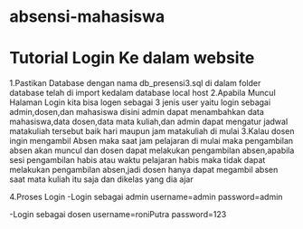 # absensi-mahasiswa

# Tutorial Login Ke dalam website

1.Pastikan Database dengan nama db_presensi3.sql di dalam folder database telah di import kedalam database local host
2.Apabila Muncul Halaman Login kita bisa logen sebagai 3 jenis user yaitu login sebagai admin,dosen,dan mahasiswa disini admin dapat menambahkan data mahasiswa,data dosen,data mata kuliah,dan admin dapat mengatur jadwal matakuliah tersebut baik hari maupun jam matakuliah di mulai
3.Kalau dosen ingin mengambil Absen maka saat jam pelajaran di mulai maka pengambilan absen akan muncul dan dosen dapat melakukan pengambilan absen,apabila sesi pengambilan habis atau waktu pelajaran habis maka tidak dapat melakukan pengambilan absen,jadi dosen hanya dapat megambil absen saat mata kuliah itu saja dan dikelas yang dia ajar

4.Proses Login
-Login sebagai admin
username=admin
password=admin

-Login sebagai dosen
username=roniPutra
password=123
